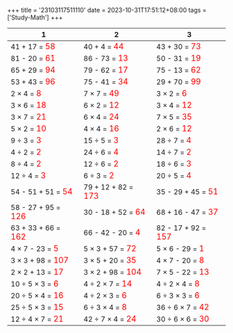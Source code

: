 +++ 
title = '23103117511110' 
date = 2023-10-31T17:51:12+08:00 
tags = ['Study-Math'] 
+++ 

1 | 2 | 3 
-- | -- | -- 
41 + 17 = <font color=red size=4>58</font> | 40 + 4 = <font color=red size=4>44</font> | 43 + 30 = <font color=red size=4>73</font> 
81 - 20 = <font color=red size=4>61</font> | 86 - 73 = <font color=red size=4>13</font> | 50 - 31 = <font color=red size=4>19</font> 
65 + 29 = <font color=red size=4>94</font> | 79 - 62 = <font color=red size=4>17</font> | 75 - 13 = <font color=red size=4>62</font> 
53 + 43 = <font color=red size=4>96</font> | 75 - 41 = <font color=red size=4>34</font> | 29 + 70 = <font color=red size=4>99</font> 
2 × 4 = <font color=red size=4>8</font> | 7 × 7 = <font color=red size=4>49</font> | 3 × 2 = <font color=red size=4>6</font> 
3 × 6 = <font color=red size=4>18</font> | 6 × 2 = <font color=red size=4>12</font> | 3 × 4 = <font color=red size=4>12</font> 
3 × 7 = <font color=red size=4>21</font> | 6 × 4 = <font color=red size=4>24</font> | 7 × 5 = <font color=red size=4>35</font> 
5 × 2 = <font color=red size=4>10</font> | 4 × 4 = <font color=red size=4>16</font> | 2 × 6 = <font color=red size=4>12</font> 
9 ÷ 3 = <font color=red size=4>3</font> | 15 ÷ 5 = <font color=red size=4>3</font> | 28 ÷ 7 = <font color=red size=4>4</font> 
4 ÷ 2 = <font color=red size=4>2</font> | 24 ÷ 6 = <font color=red size=4>4</font> | 14 ÷ 7 = <font color=red size=4>2</font> 
8 ÷ 4 = <font color=red size=4>2</font> | 12 ÷ 6 = <font color=red size=4>2</font> | 18 ÷ 6 = <font color=red size=4>3</font> 
12 ÷ 4 = <font color=red size=4>3</font> | 6 ÷ 3 = <font color=red size=4>2</font> | 20 ÷ 5 = <font color=red size=4>4</font> 
54 - 51 + 51 = <font color=red size=4>54</font> | 79 + 12 + 82 = <font color=red size=4>173</font> | 35 - 29 + 45 = <font color=red size=4>51</font> 
58 - 27 + 95 = <font color=red size=4>126</font> | 30 - 18 + 52 = <font color=red size=4>64</font> | 68 + 16 - 47 = <font color=red size=4>37</font> 
63 + 33 + 66 = <font color=red size=4>162</font> | 66 - 42 - 20 = <font color=red size=4>4</font> | 82 - 17 + 92 = <font color=red size=4>157</font> 
4 × 7 - 23 = <font color=red size=4>5</font> | 5 × 3 + 57 = <font color=red size=4>72</font> | 5 × 6 - 29 = <font color=red size=4>1</font> 
3 × 3 + 98 = <font color=red size=4>107</font> | 3 × 5 + 20 = <font color=red size=4>35</font> | 4 × 7 - 20 = <font color=red size=4>8</font> 
2 × 2 + 13 = <font color=red size=4>17</font> | 3 × 2 + 98 = <font color=red size=4>104</font> | 7 × 5 - 22 = <font color=red size=4>13</font> 
10 ÷ 5 × 3 = <font color=red size=4>6</font> | 4 ÷ 2 × 7 = <font color=red size=4>14</font> | 4 ÷ 2 × 4 = <font color=red size=4>8</font> 
20 ÷ 5 × 4 = <font color=red size=4>16</font> | 4 ÷ 2 × 3 = <font color=red size=4>6</font> | 6 ÷ 3 × 3 = <font color=red size=4>6</font> 
25 ÷ 5 × 3 = <font color=red size=4>15</font> | 6 ÷ 3 × 4 = <font color=red size=4>8</font> | 36 ÷ 6 × 7 = <font color=red size=4>42</font> 
12 ÷ 4 × 7 = <font color=red size=4>21</font> | 42 ÷ 7 × 4 = <font color=red size=4>24</font> | 30 ÷ 6 × 6 = <font color=red size=4>30</font> 

